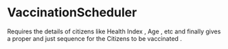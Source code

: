 # VaccinationScheduler
Requires the details of citizens like Health Index , Age , etc and finally gives a proper and just sequence for the Citizens to be vaccinated .
